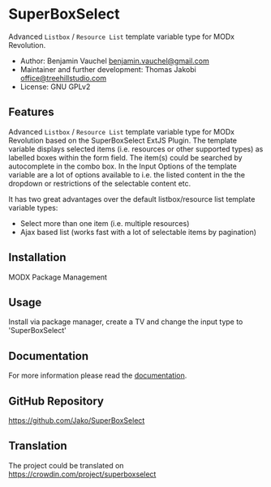 # SuperBoxSelect

Advanced `Listbox` / `Resource List` template variable type for MODx Revolution.

- Author: Benjamin Vauchel <benjamin.vauchel@gmail.com>
- Maintainer and further development: Thomas Jakobi <office@treehillstudio.com>
- License: GNU GPLv2

## Features

Advanced `Listbox` / `Resource List` template variable type for MODx Revolution
based on the SuperBoxSelect ExtJS Plugin. The template variable displays
selected items (i.e. resources or other supported types) as labelled boxes
within the form field. The item(s) could be searched by autocomplete in the
combo box. In the Input Options of the template variable are a lot of options
available to i.e. the listed content in the the dropdown or restrictions of the
selectable content etc.

It has two great advantages over the default listbox/resource list template
variable types:
- Select more than one item (i.e. multiple resources)
- Ajax based list (works fast with a lot of selectable items by pagination)

## Installation

MODX Package Management

## Usage

Install via package manager, create a TV and change the input type to
'SuperBoxSelect'

## Documentation

For more information please read the [documentation](https://jako.github.io/SuperBoxSelect/).

## GitHub Repository

https://github.com/Jako/SuperBoxSelect

## Translation

The project could be translated on https://crowdin.com/project/superboxselect
